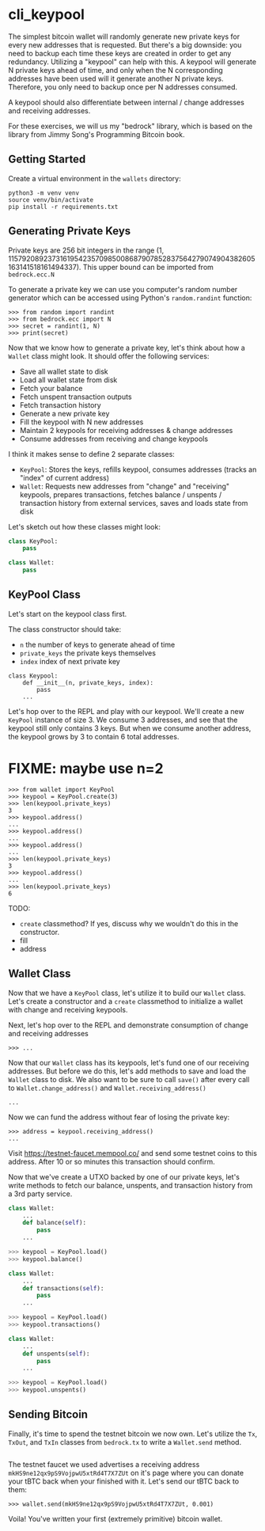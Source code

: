 # cli_keypool

The simplest bitcoin wallet will randomly generate new private keys for every new addresses that is requested. But there's a big downside: you need to backup each time these keys are created in order to get any redundancy. Utilizing a "keypool" can help with this. A keypool will generate N private keys ahead of time, and only when the N corresponding addresses have been used will it generate another N private keys. Therefore, you only need to backup once per N addresses consumed.

A keypool should also differentiate between internal / change addresses and receiving addresses.

For these exercises, we will us my "bedrock" library, which is based on the library from Jimmy Song's Programming Bitcoin book.

## Getting Started

Create a virtual environment in the `wallets` directory:

```
python3 -m venv venv
source venv/bin/activate
pip install -r requirements.txt
```

## Generating Private Keys

Private keys are 256 bit integers in the range (1, 115792089237316195423570985008687907852837564279074904382605163141518161494337). This upper bound can be imported from `bedrock.ecc.N`

To generate a private key we can use you computer's random number generator which can be accessed using Python's `random.randint` function:

```
>>> from random import randint
>>> from bedrock.ecc import N
>>> secret = randint(1, N)
>>> print(secret)
```

Now that we know how to generate a private key, let's think about how a `Wallet` class might look. It should offer the following services:

- Save all wallet state to disk
- Load all wallet state from disk
- Fetch your balance
- Fetch unspent transaction outputs
- Fetch transaction history
- Generate a new private key
- Fill the keypool with N new addresses
- Maintain 2 keypools for receiving addresses & change addresses
- Consume addresses from receiving and change keypools

I think it makes sense to define 2 separate classes: 

- `KeyPool`: Stores the keys, refills keypool, consumes addresses (tracks an "index" of current address)
- `Wallet`: Requests new addresses from "change" and "receiving" keypools, prepares transactions, fetches balance / unspents / transaction history from external services, saves and loads state from disk

Let's sketch out how these classes might look:

```python
class KeyPool:
    pass

class Wallet:
    pass
```


## KeyPool Class

Let's start on the keypool class first. 

The class constructor should take:
- `n` the number of keys to generate ahead of time
- `private_keys` the private keys themselves
- `index` index of next private key

```
class Keypool:
    def __init__(n, private_keys, index):
        pass
    ...
```

Let's hop over to the REPL and play with our keypool. We'll create a new `KeyPool` instance of size 3. We consume 3 addresses, and see that the keypool still only contains 3 keys. But when we consume another address, the keypool grows by 3 to contain 6 total addresses.

# FIXME: maybe use n=2

```
>>> from wallet import KeyPool
>>> keypool = KeyPool.create(3)
>>> len(keypool.private_keys)
3
>>> keypool.address()
...
>>> keypool.address()
...
>>> keypool.address()
...
>>> len(keypool.private_keys)
3
>>> keypool.address()
...
>>> len(keypool.private_keys)
6
```

TODO: 
- `create` classmethod? If yes, discuss why we wouldn't do this in the constructor.
- fill
- address

## Wallet Class

Now that we have a `KeyPool` class, let's utilize it to build our `Wallet` class. Let's create a constructor and a `create` classmethod to initialize a wallet with change and receiving keypools.

Next, let's hop over to the REPL and demonstrate consumption of change and receiving addresses

```
>>> ...
```

Now that our `Wallet` class has its keypools, let's fund one of our receiving addresses. But before we do this, let's add methods to save and load the `Wallet` class to disk. We also want to be sure to call `save()` after every call to `Wallet.change_address()` and `Wallet.receiving_address()`

```
...
```

Now we can fund the address without fear of losing the private key:

```
>>> address = keypool.receiving_address()
...
```

Visit https://testnet-faucet.mempool.co/ and send some testnet coins to this address. After 10 or so minutes this transaction should confirm.

Now that we've create a UTXO backed by one of our private keys, let's write methods to fetch our balance, unspents, and transaction history from a 3rd party service.

```python
class Wallet:
    ...
    def balance(self):
        pass
    ...
```

```python
>>> keypool = KeyPool.load()
>>> keypool.balance()
```

```python
class Wallet:
    ...
    def transactions(self):
        pass
    ...
```

```python
>>> keypool = KeyPool.load()
>>> keypool.transactions()
```

```python
class Wallet:
    ...
    def unspents(self):
        pass
    ...
```

```python
>>> keypool = KeyPool.load()
>>> keypool.unspents()
```

## Sending Bitcoin

Finally, it's time to spend the testnet bitcoin we now own. Let's utilize the `Tx`, `TxOut`, and `TxIn` classes from `bedrock.tx` to write a `Wallet.send` method.

```

```

The testnet faucet we used advertises a receiving address `mkHS9ne12qx9pS9VojpwU5xtRd4T7X7ZUt` on it's page where you can donate your tBTC back when your finished with it. Let's send our tBTC back to them:

```
>>> wallet.send(mkHS9ne12qx9pS9VojpwU5xtRd4T7X7ZUt, 0.001)
```

Voila! You've written your first (extremely primitive) bitcoin wallet.
